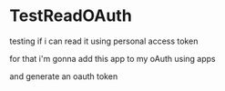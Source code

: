 # TestReadOAuth


testing if i can read it using personal access token

for that i'm gonna add this app to my oAuth using apps

and generate an oauth token
